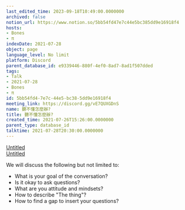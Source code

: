 ```yaml
---
last_edited_time: 2023-09-18T10:49:00.0000000
archived: false
notion_url: https://www.notion.so/5bb54fd47e7c44e5bc385dd9e16918f4
hosts:
- Bones
- π
indexDate: 2021-07-28
object: page
language_level: No limit
platform: Discord
parent_database_id: e9339446-880f-4ef0-8ad7-8ad1f507dded
tags:
- Talk
- 2021-07-28
- Bones
- π
id: 5bb54fd4-7e7c-44e5-bc38-5dd9e16918f4
meeting_link: https://discord.gg/vE7QUXGDnS
name: 聽不懂怎麼辦?
title: 聽不懂怎麼辦?
created_time: 2021-07-26T15:26:00.0000000
parent_type: database_id
talktime: 2021-07-28T20:30:00.0000000
---
```




[Untitled](https://www.notion.so/12c4a9e645d54aefa860b5f927a0b220)   
[Untitled](https://www.notion.so/482e61b02b9c4456b2b4fe86bb7544c6)   


We will discuss the following but not limited to:
   - What is your goal of the conversation?
   - Is it okay to ask questions?
   - What are you attitude and mindsets?
   - How to describe "The thing"?
   - How to find a gap to insert your questions?






